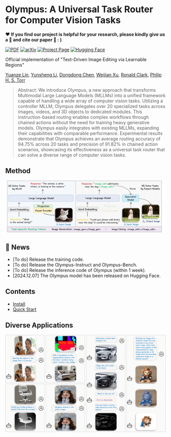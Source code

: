 # Olympus: A Universal Task Router for Computer Vision Tasks <br /> 
**:hearts: If you find our project is helpful for your research, please kindly give us a :star2: and cite our paper :bookmark_tabs:   : )**

[![PDF](https://img.shields.io/badge/PDF-Download-orange?style=flat-square&logo=adobeacrobatreader&logoColor=white)](https://openaccess.thecvf.com/content/CVPR2024/papers/Lin_Text-Driven_Image_Editing_via_Learnable_Regions_CVPR_2024_paper.pdf)
[![arXiv](https://img.shields.io/badge/arXiv-2412.svg)](https://arxiv.org/pdf/2412) 
[![Project Page](https://img.shields.io/badge/Project%20Page-Visit%20Now-0078D4?style=flat-square&logo=googlechrome&logoColor=white)](https://yuanze-lin.me/Olympus_page/)
[![Hugging Face](https://img.shields.io/badge/Hugging%20Face-FFD21E?logo=huggingface&logoColor=000)](https://colab.research.google.com/drive/1mRWzNOlo_RR_zvrnHODgBoPAa59vGUdz#scrollTo=v_4gmzDOzN98)

Official implementation of "Text-Driven Image Editing via Learnable Regions" 

[Yuanze Lin](https://yuanze-lin.me/), [Yunsheng Li](https://scholar.google.com/citations?user=hJrIyCwAAAAJ&hl=en), [Dongdong Chen](https://www.dongdongchen.bid/), [Weijian Xu](https://weijianxu.com/), [Ronald Clark](https://www.ron-clark.com/), [Philip H. S. Torr](https://eng.ox.ac.uk/people/philip-torr/)


> Abstract: We introduce Olympus, a new approach that transforms Multimodal Large Language Models (MLLMs) into a unified framework capable of handling a wide array of computer vision tasks. Utilizing a controller MLLM, Olympus delegates over 20 specialized tasks across images, videos, and 3D objects to dedicated modules. This instruction-based routing enables complex workflows through chained actions without the need for training heavy generative models. Olympus easily integrates with existing MLLMs, expanding their capabilities with comparable performance. Experimental results demonstrate that Olympus achieves an average routing accuracy of 94.75% across 20 tasks and precision of 91.82% in chained action scenarios, showcasing its effectiveness as a universal task router that can solve a diverse range of computer vision tasks.

## Method 

![image](https://github.com/yuanze-lin/Olympus/blob/main/asset/framework.png)


## :loudspeaker:  News
- [To do] Release the training code.
- [To do] Release the Olympus-Instruct and Olympus-Bench.
- [To do] Release the inference code of Olympus (within 1 week).  
- [2024.12.07] The Olympus model has been released on Hugging Face.

## Contents

- [Install](#install)
- [Quick Start](#quick_start)


## Diverse Applications

![image](https://github.com/yuanze-lin/Olympus/blob/main/asset/application.png)
